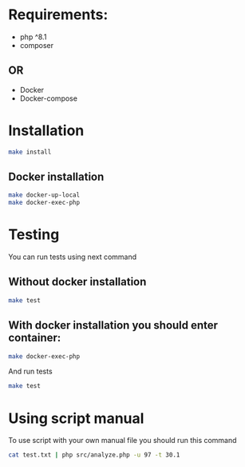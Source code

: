 #  Requirements: 
* php ^8.1
* composer
## OR
* Docker
* Docker-compose
# Installation
```bash
make install
```
## Docker installation
```bash
make docker-up-local
make docker-exec-php
```

# Testing
You can run tests using next command 
## Without docker installation
```bash
make test
```

## With docker installation you should enter container:
```bash
make docker-exec-php
```
And run tests
```bash
make test
```

# Using script manual
To use script with your own manual file you should run this command
```bash
cat test.txt | php src/analyze.php -u 97 -t 30.1
```